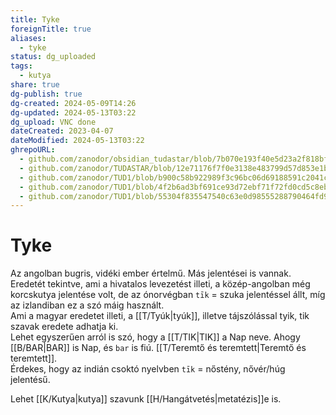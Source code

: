 ```yaml
---
title: Tyke
foreignTitle: true
aliases:
  - tyke
status: dg_uploaded
tags:
  - kutya
share: true
dg-publish: true
dg-created: 2024-05-09T14:26
dg-updated: 2024-05-13T03:22
dg_upload: VNC done
dateCreated: 2023-04-07
dateModified: 2024-05-13T03:22
ghrepoURL:
  - github.com/zanodor/obsidian_tudastar/blob/7b070e193f40e5d23a2f818bf803593fb05aaed9/T/Tyke.md
  - github.com/zanodor/TUDASTAR/blob/12e71176f7f0e3138e483799d57d853e1bed8a4e/T/Tyke.md
  - github.com/zanodor/TUD1/blob/b900c58b922989f3c96bc06d69188591c2041c82/T/Tyke.md
  - github.com/zanodor/TUD1/blob/4f2b6ad3bf691ce93d72ebf71f72fd0cd5c8eb69/T/Tyke.md
  - github.com/zanodor/TUD1/blob/55304f835547540c63e0d98555288790464fd9e2/T/Tyke.md
---
```


# Tyke

Az angolban bugris, vidéki ember értelmű. Más jelentései is vannak. Eredetét tekintve, ami a hivatalos levezetést illeti, a közép-angolban még korcskutya jelentése volt, de az ónorvégban `tīk` = szuka jelentéssel állt, míg az izlandiban ez a szó máig használt.  
Ami a magyar eredetet illeti, a [[T/Tyúk\|tyúk]], illetve tájszólással tyik, tik szavak eredete adhatja ki.  
Lehet egyszerűen arról is szó, hogy a [[T/TIK\|TIK]] a Nap neve. Ahogy [[B/BAR\|BAR]] is Nap, és `bar` is fiú. [[T/Teremtő és teremtett\|Teremtő és teremtett]].  
Érdekes, hogy az indián csoktó nyelvben `tīk` = nőstény, nővér/húg jelentésű.  

Lehet [[K/Kutya\|kutya]] szavunk [[H/Hangátvetés\|metatézis]]e is.  